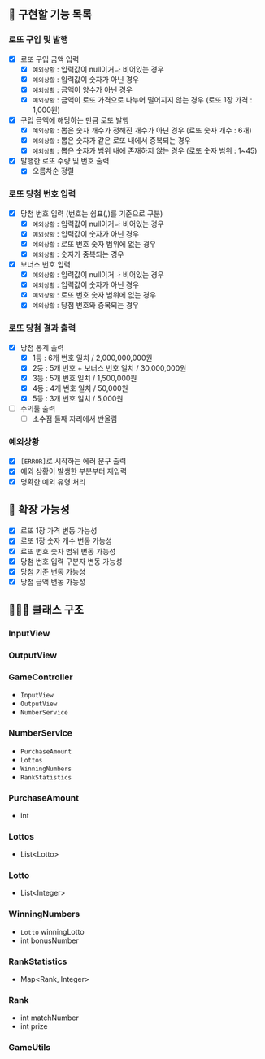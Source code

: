 ## 🚀 구현할 기능 목록

### 로또 구입 및 발행
- [x] 로또 구입 금액 입력
    - [x] `예외상황` : 입력값이 null이거나 비어있는 경우
    - [x] `예외상황` : 입력값이 숫자가 아닌 경우
    - [x] `예외상황` : 금액이 양수가 아닌 경우
    - [x] `예외상황` : 금액이 로또 가격으로 나누어 떨어지지 않는 경우 (로또 1장 가격 : 1,000원)
- [x] 구입 금액에 해당하는 만큼 로또 발행
    - [x] `예외상황` : 뽑은 숫자 개수가 정해진 개수가 아닌 경우 (로또 숫자 개수 : 6개)
    - [x] `예외상황` : 뽑은 숫자가 같은 로또 내에서 중복되는 경우
    - [x] `예외상황` : 뽑은 숫자가 범위 내에 존재하지 않는 경우 (로또 숫자 범위 : 1~45)
- [x] 발행한 로또 수량 및 번호 출력
    - [x] 오름차순 정렬

### 로또 당첨 번호 입력
- [x] 당첨 번호 입력 (번호는 쉼표(,)를 기준으로 구분)
    - [x] `예외상황` : 입력값이 null이거나 비어있는 경우
    - [x] `예외상황` : 입력값이 숫자가 아닌 경우
    - [x] `예외상황` : 로또 번호 숫자 범위에 없는 경우
    - [x] `예외상황` : 숫자가 중복되는 경우
- [x] 보너스 번호 입력
    - [x] `예외상황` : 입력값이 null이거나 비어있는 경우
    - [x] `예외상황` : 입력값이 숫자가 아닌 경우
    - [x] `예외상황` : 로또 번호 숫자 범위에 없는 경우
    - [x] `예외상황` : 당첨 번호와 중복되는 경우

### 로또 당첨 결과 출력
- [x] 당첨 통계 출력
    - [x] 1등 : 6개 번호 일치 / 2,000,000,000원
    - [x] 2등 : 5개 번호 + 보너스 번호 일치 / 30,000,000원
    - [x] 3등 : 5개 번호 일치 / 1,500,000원
    - [x] 4등 : 4개 번호 일치 / 50,000원
    - [x] 5등 : 3개 번호 일치 / 5,000원
- [ ] 수익률 출력
    - [ ] 소수점 둘째 자리에서 반올림

### 예외상황
- [x] `[ERROR]`로 시작하는 에러 문구 출력
- [x] 예외 상황이 발생한 부분부터 재입력
- [x] 명확한 예외 유형 처리

## 🧠 확장 가능성
- [x] 로또 1장 가격 변동 가능성
- [x] 로또 1장 숫자 개수 변동 가능성
- [x] 로또 번호 숫자 범위 변동 가능성
- [x] 당첨 번호 입력 구분자 변동 가능성
- [x] 당첨 기준 변동 가능성
- [x] 당첨 금액 변동 가능성

## 🧑🏻‍🏫 클래스 구조

### InputView

### OutputView

### GameController
- `InputView`
- `OutputView`
- `NumberService`

### NumberService
- `PurchaseAmount`
- `Lottos`
- `WinningNumbers`
- `RankStatistics`

### PurchaseAmount
- int

### Lottos
- List\<Lotto>

### Lotto
- List\<Integer>

### WinningNumbers
- `Lotto` winningLotto
- int bonusNumber

### RankStatistics
- Map<Rank, Integer>

### Rank
- int matchNumber
- int prize

### GameUtils